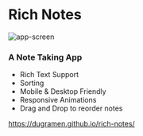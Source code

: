 <h1>Rich Notes</h1> 

![app-screen](https://user-images.githubusercontent.com/54819319/182954981-a05d52e4-a95f-4220-8984-035017ecfe4c.jpg)

<h3>A Note Taking App</h3>

- Rich Text Support
- Sorting
- Mobile & Desktop Friendly
- Responsive Animations
- Drag and Drop to reorder notes

https://dugramen.github.io/rich-notes/

